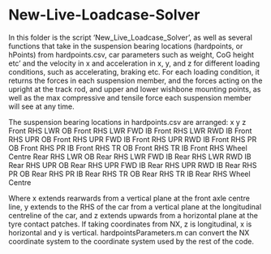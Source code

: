 # New-Live-Loadcase-Solver
In this folder is the script ‘New_Live_Loadcase_Solver’, as well as several functions that take in the suspension bearing locations (hardpoints, or hPoints) from hardpoints.csv, car parameters such as weight, CoG height etc’ and the velocity in x and acceleration in x, y, and z for different loading conditions, such as accelerating, braking etc. For each loading condition, it returns the forces in each suspension member, and the forces acting on the upright at the track rod, and upper and lower wishbone mounting points, as well as the max compressive and tensile force each suspension member will see at any time.

The suspension bearing locations in hardpoints.csv are arranged:
				                  x	y	z
Front RHS LWR OB
Front RHS LWR FWD IB
Front RHS LWR RWD IB
Front RHS UPR OB
Front RHS UPR FWD IB
Front RHS UPR RWD IB
Front RHS PR OB
Front RHS PR IB
Front RHS TR OB
Front RHS TR IB
Front RHS Wheel Centre
Rear RHS LWR OB
Rear RHS LWR FWD IB
Rear RHS LWR RWD IB
Rear RHS UPR OB
Rear RHS UPR FWD IB
Rear RHS UPR RWD IB
Rear RHS PR OB
Rear RHS PR IB
Rear RHS TR OB
Rear RHS TR IB
Rear RHS Wheel Centre

Where x extends rearwards from a vertical plane at the front axle centre line, y extends to the RHS of the car from a vertical plane at the longitudinal centreline of the car, and z extends upwards from a horizontal plane at the tyre contact patches. If taking coordinates from NX, z is longitudinal, x is horizontal and y is vertical. hardpointsParameters.m can convert the NX coordinate system to the coordinate system used by the rest of the code. 
